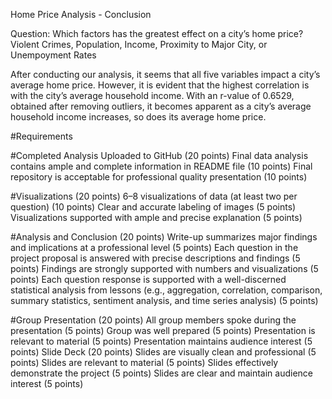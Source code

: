 Home Price Analysis - Conclusion

Question: Which factors has the greatest effect on a city’s home price?
Violent Crimes, Population, Income, Proximity to Major City, or Unempoyment Rates

After conducting our analysis, it seems that all five variables impact a city’s average home price. However, it is evident that the highest correlation is with the city’s average household income. With an r-value of 0.6529, obtained after removing outliers, it becomes apparent as a city’s average household income increases, so does its average home price.


#Requirements

#Completed Analysis Uploaded to GitHub (20 points)
Final data analysis contains ample and complete information in README file (10 points)
Final repository is acceptable for professional quality presentation (10 points)

#Visualizations (20 points)
6–8 visualizations of data (at least two per question) (10 points)
Clear and accurate labeling of images (5 points)
Visualizations supported with ample and precise explanation (5 points)

#Analysis and Conclusion (20 points)
Write-up summarizes major findings and implications at a professional level (5 points)
Each question in the project proposal is answered with precise descriptions and findings (5 points)
Findings are strongly supported with numbers and visualizations (5 points)
Each question response is supported with a well-discerned statistical analysis from lessons (e.g., aggregation, correlation, comparison, summary statistics, sentiment analysis, and time series analysis) (5 points)

#Group Presentation (20 points)
All group members spoke during the presentation (5 points)
Group was well prepared (5 points)
Presentation is relevant to material (5 points)
Presentation maintains audience interest (5 points)
Slide Deck (20 points)
Slides are visually clean and professional (5 points)
Slides are relevant to material (5 points)
Slides effectively demonstrate the project (5 points)
Slides are clear and maintain audience interest (5 points)
